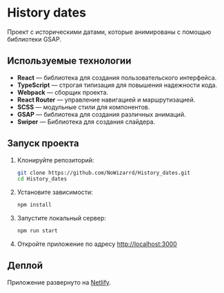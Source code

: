 # History dates
Проект с историческими датами, которые анимированы с помощью библиотеки GSAP.

## Используемые технологии

- **React** — библиотека для создания пользовательского интерфейса.
- **TypeScript** — строгая типизация для повышения надежности кода.
- **Webpack** — сборщик проекта.
- **React Router** — управление навигацией и маршрутизацией.
- **SCSS** — модульные стили для компонентов.
- **GSAP** — библиотека для создания различных анимаций.
- **Swiper** — Библиотека для создания слайдера.

## Запуск проекта

1. Клонируйте репозиторий:
   ```bash
   git clone https://github.com/NoWizarrd/History_dates.git
   cd History_dates
   ```
2. Установите зависимости:
   ```bash
   npm install
   ```
3. Запустите локальный сервер:
   ```bash
   npm run start
   ```
4. Откройте приложение по адресу [http://localhost:3000](http://localhost:3000)

## Деплой

Приложение развернуто на [Netlify](https://history-dates.netlify.app/).
